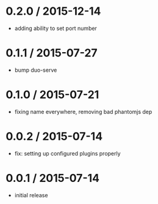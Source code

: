 
0.2.0 / 2015-12-14
==================

  * adding ability to set port number

0.1.1 / 2015-07-27
==================

  * bump duo-serve

0.1.0 / 2015-07-21
==================

  * fixing name everywhere, removing bad phantomjs dep

0.0.2 / 2015-07-14
==================

  * fix: setting up configured plugins properly

0.0.1 / 2015-07-14
==================

  * initial release
